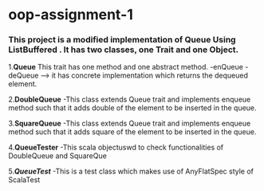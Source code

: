 # oop-assignment-1
### This project is a modified implementation of Queue Using ListBuffered . It has two classes, one Trait and one Object.

1.**Queue**
This trait has one method and one abstract method.
-enQueue
-deQueue --> it has concrete implementation which returns the dequeued element.

2.**DoubleQueue**
-This class extends Queue trait and implements enqueue method such that it adds double of the element to be inserted in the queue.

3.**SquareQueue**
-This class extends Queue trait and implements enqueue method such that it adds square of the element to be inserted in the queue.

4.**QueueTester**
-This scala objectuswd to check functionalities of DoubleQueue and SquareQue

5.***QueueTest***
-This is a test class which makes use of AnyFlatSpec style of ScalaTest


